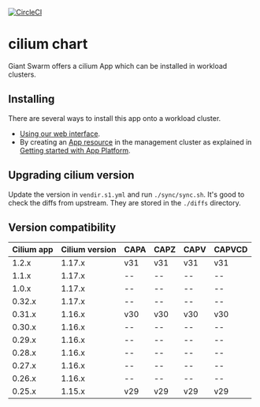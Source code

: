 [![CircleCI](https://circleci.com/gh/giantswarm/cilium-app.svg?style=shield)](https://circleci.com/gh/giantswarm/cilium-app)

# cilium chart

Giant Swarm offers a cilium App which can be installed in workload clusters.

## Installing

There are several ways to install this app onto a workload cluster.

- [Using our web interface](https://docs.giantswarm.io/ui-api/web/app-platform/#installing-an-app).
- By creating an [App resource](https://docs.giantswarm.io/ui-api/management-api/crd/apps.application.giantswarm.io/) in the management cluster as explained in [Getting started with App Platform](https://docs.giantswarm.io/app-platform/getting-started/).

## Upgrading cilium version

Update the version in `vendir.s1.yml` and run `./sync/sync.sh`. It's good to check the diffs from upstream. They are stored in the `./diffs` directory.


## Version compatibility

| Cilium app | Cilium version | CAPA | CAPZ | CAPV | CAPVCD |
| --- | --- | --- | --- | --- | --- |
| 1.2.x | 1.17.x | v31 | v31 | v31 | v31 |
| 1.1.x | 1.17.x | -- | -- | -- | -- |
| 1.0.x | 1.17.x | -- | -- | -- | -- | 
| 0.32.x | 1.17.x | -- | -- | -- | -- |
| 0.31.x | 1.16.x | v30 | v30 | v30 | v30 |
| 0.30.x | 1.16.x | -- | -- | -- | -- |
| 0.29.x | 1.16.x | -- | -- | -- | -- |
| 0.28.x | 1.16.x | -- | -- | -- | -- |
| 0.27.x | 1.16.x | -- | -- | -- | -- |
| 0.26.x | 1.16.x | -- | -- | -- | -- |
| 0.25.x | 1.15.x | v29 | v29 | v29 | v29 |
